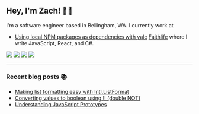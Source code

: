 ## Hey, I'm Zach! 👋🏻

I'm a software engineer based in Bellingham, WA. I currently work at
* [Using local NPM packages as dependencies with yalc](https://hashnode.com/post/ckt7q0l050l7q95s1dsvgejp9)
[Faithlife](https://faithlife.com/careers) where I write JavaScript, React, and
C#.
<a href="https://www.zachsnoek.com" target="_blank">
    <img src="https://img.icons8.com/ios-glyphs/32/a5adf7/globe--v1.png"/>
</a>
<a href="https://www.linkedin.com/in/zach-snoek-5b327b179/" target="_blank">
    <img src="https://img.icons8.com/material-outlined/32/a5adf7/linkedin--v1.png"/>
</a>
<a href="https://twitter.com/zach_snoek" target="_blank">
    <img src="https://img.icons8.com/small/32/a5adf7/twitter-squared.png"/>
</a>
<a href="https://dev.to/zachsnoek" target="_blank">
    <img src="https://img.icons8.com/windows/32/a5adf7/dev.png"/>
</a>

---

### Recent blog posts 📚

<!-- BLOG POSTS -->

* [Making list formatting easy with Intl.ListFormat](https://blog.zachsnoek.com/making-list-formatting-easy-with-intllistformat)
* [Converting values to boolean using !! (double NOT)](https://blog.zachsnoek.com/converting-values-to-boolean-using-double-not)
* [Understanding JavaScript Prototypes](https://blog.zachsnoek.com/understanding-javascript-prototypes)

